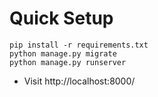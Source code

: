 # Quick Setup

    pip install -r requirements.txt
    python manage.py migrate
    python manage.py runserver
    
* Visit http://localhost:8000/
